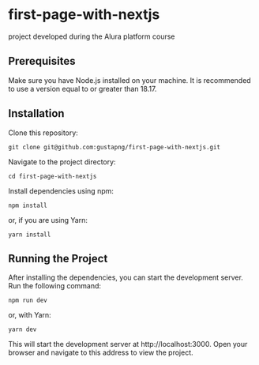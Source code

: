 # first-page-with-nextjs

project developed during the Alura platform course

## Prerequisites

Make sure you have Node.js installed on your machine. It is recommended to use a version equal to or greater than 18.17.

## Installation

Clone this repository:   

    git clone git@github.com:gustapng/first-page-with-nextjs.git


Navigate to the project directory:

    cd first-page-with-nextjs

Install dependencies using npm:

    npm install

or, if you are using Yarn:

    yarn install

## Running the Project

After installing the dependencies, you can start the development server. Run the following command:

    npm run dev

or, with Yarn:

    yarn dev

This will start the development server at http://localhost:3000. Open your browser and navigate to this address to view the project.
